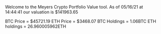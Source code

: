 Welcome to the Meyers Crypto Portfolio Value tool. 
As of 05/16/21 at 14:44:41 our valuation is $141963.65 

BTC Price = $45721.19
 ETH Price = $3468.07
BTC Holdings = 1.06BTC
 ETH holdings = 26.960005962ETH 
